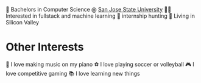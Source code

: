 🏫 Bachelors in Computer Science @ [San Jose State University](https://www.sjsu.edu/)
👨‍💻 Interested in fullstack and machine learning
🎢 internship hunting
📍 Living in Silicon Valley 

Other Interests
===
🎹 I love making music on my piano
⚽ I love playing soccer or volleyball
🎮 I love competitive gaming
📚 I love learning new things
